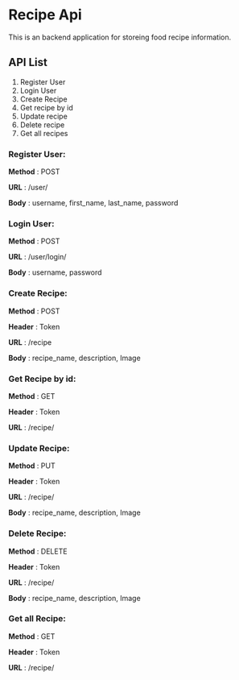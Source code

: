 # Recipe Api

This is an backend application for storeing food recipe information.

## API List
1) Register User
2) Login User
3) Create Recipe
4) Get recipe by id
5) Update recipe
6) Delete recipe
7) Get all recipes







### Register User: 

**Method** : POST

**URL** : /user/

**Body** : username, first_name, last_name, password



### Login User: 

**Method** : POST

**URL** : /user/login/

**Body** : username, password



### Create Recipe: 

**Method** : POST

**Header** : Token

**URL** : /recipe

**Body** : recipe_name, description, Image


### Get Recipe by id: 

**Method** : GET

**Header** : Token

**URL** : /recipe/<id>


### Update Recipe: 

**Method** : PUT

**Header** : Token

**URL** : /recipe/<id>

**Body** : recipe_name, description, Image


### Delete Recipe: 

**Method** : DELETE

**Header** : Token

**URL** : /recipe/<id>

**Body** : recipe_name, description, Image



### Get all Recipe: 

**Method** : GET

**Header** : Token

**URL** : /recipe/
